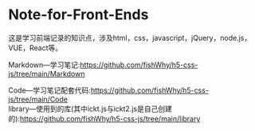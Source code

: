 # Note-for-Front-Ends
这是学习前端记录的知识点，涉及html，css，javascript，jQuery，node.js，VUE，React等。<br>

Markdown—学习笔记:https://github.com/fishWhy/h5-css-js/tree/main/Markdown<br>

Code—学习笔记配套代码:https://github.com/fishWhy/h5-css-js/tree/main/Code<br>
library—使用到的库(其中ickt.js与ickt2.js是自己创建的):https://github.com/fishWhy/h5-css-js/tree/main/library<br>

